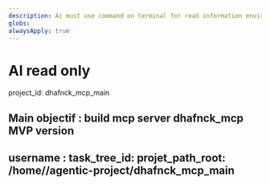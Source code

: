 ```yaml
---
description: Ai must use command on terminal for read information environment working
globs: 
alwaysApply: true
---
```


# AI read only
project_id: dhafnck_mcp_main
## Main objectif : build mcp server dhafnck_mcp MVP version

username : <use command whoami for see username>
task_tree_id: <use command git for see git branch active>
projet_path_root: /home/<username>/agentic-project/dhafnck_mcp_main
---





